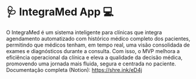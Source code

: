 # 🩺 IntegraMed App 💻

O IntegraMed é um sistema inteligente para clínicas que integra agendamento automatizado com histórico médico completo dos pacientes, permitindo que médicos tenham, em tempo real, uma visão consolidada de exames e diagnósticos durante a consulta. Com isso, o MVP melhora a eficiência operacional da clínica e eleva a qualidade da decisão médica, promovendo uma jornada mais fluida, segura e centrada no paciente. Documentação completa (Notion): https://shre.ink/eD4j

